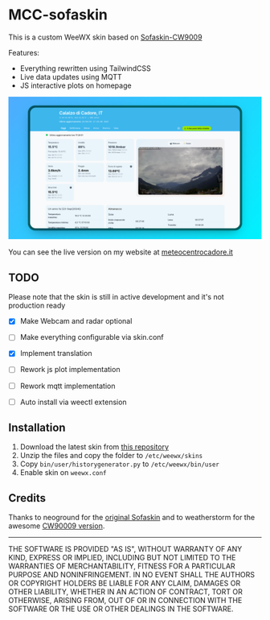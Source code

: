 # MCC-sofaskin 

This is a custom WeeWX skin based on [Sofaskin-CW9009](https://github.com/weatherstorm/Sofaskin-CW9009)

Features:

- Everything rewritten using TailwindCSS
- Live data updates using MQTT
- JS interactive plots on homepage

![homepage_screenshot](screenshot.png)

You can see the live version on my website at [meteocentrocadore.it](https://meteocentrocadore.it)

## TODO
Please note that the skin is still in active development and it's not production ready

- [x] Make Webcam and radar optional
- [ ] Make everything configurable via skin.conf
- [x] Implement translation
- [ ] Rework js plot implementation
- [ ] Rework mqtt implementation
- [ ] Auto install via weectl extension


## Installation

1. Download the latest skin from [this repository](https://github.com/NikoFresh/MCC-sofaskin/archive/master.zip)
2. Unzip the files and copy the folder to `/etc/weewx/skins`
3. Copy `bin/user/historygenerator.py` to `/etc/weewx/bin/user`
4. Enable skin on `weewx.conf`

## Credits

Thanks to neoground for the [original Sofaskin](https://neoground.com/projects/sofaskin?lang=en) and to weatherstorm for the awesome [CW90009 version](https://github.com/weatherstorm/Sofaskin-CW9009).

---

THE SOFTWARE IS PROVIDED "AS IS", WITHOUT WARRANTY OF ANY KIND, EXPRESS OR
IMPLIED, INCLUDING BUT NOT LIMITED TO THE WARRANTIES OF MERCHANTABILITY,
FITNESS FOR A PARTICULAR PURPOSE AND NONINFRINGEMENT. IN NO EVENT SHALL THE
AUTHORS OR COPYRIGHT HOLDERS BE LIABLE FOR ANY CLAIM, DAMAGES OR OTHER
LIABILITY, WHETHER IN AN ACTION OF CONTRACT, TORT OR OTHERWISE, ARISING FROM,
OUT OF OR IN CONNECTION WITH THE SOFTWARE OR THE USE OR OTHER DEALINGS IN THE
SOFTWARE.
